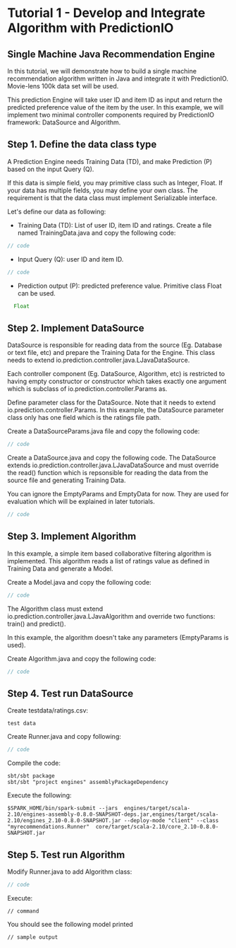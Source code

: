 # Tutorial 1 - Develop and Integrate Algorithm with PredictionIO

## Single Machine Java Recommendation Engine

In this tutorial, we will demonstrate how to build a single machine recommendation algorithm written in Java and integrate it with PredictionIO. Movie-lens 100k data set will be used.

This prediction Engine will take user ID and item ID as input and return the predicted preference value of the item by the user. In this example, we will implement two minimal controller components required by PredictionIO framework: DataSource and Algorithm.

## Step 1. Define the data class type

A Prediction Engine needs Training Data (TD), and make Prediction (P) based on the input Query (Q).

If this data is simple field, you may primitive class such as Integer, Float. If your data has multiple fields, you may define your own class. The requirement is that the data class must implement Serializable interface.

Let's define our data as following:

- Training Data (TD): List of user ID, item ID and ratings. Create a file named TrainingData.java and copy the following code:

```java
// code
```

- Input Query (Q): user ID and item ID.

```java
// code
```

- Prediction output (P): predicted preference value. Primitive class Float can be used.

```java
  Float
```


## Step 2. Implement DataSource

DataSource is responsible for reading data from the source (Eg. Database or text file, etc) and prepare the Training Data for the Engine. This class needs to extend  io.prediction.controller.java.LJavaDataSource.

Each controller component (Eg. DataSource, Algorithm, etc) is restricted to having empty constructor or constructor which takes exactly one argument which is subclass of io.prediction.controller.Params as.

Define parameter class for the DataSource. Note that it needs to extend io.prediction.controller.Params. In this example, the DataSource parameter class only has one field which is the ratings file path.

Create a DataSourceParams.java file and copy the following code:

```java
// code
```

Create a DataSource.java and copy the following code. The DataSource extends io.prediction.controller.java.LJavaDataSource and must override the read() function which is repsonsible for reading the data from the source file and generating Training Data.

You can ignore the EmptyParams and EmptyData for now. They are used for evaluation which will be explained in later tutorials.

```java
// code
```

## Step 3. Implement Algorithm

In this example, a simple item based collaborative filtering algorithm is implemented.
This algorithm reads a list of ratings value as defined in Training Data and generate a Model.

Create a Model.java and copy the following code:

```java
// code
```

The Algorithm class must extend io.prediction.controller.java.LJavaAlgorithm and override two functions: train() and predict().

In this example, the algorithm doesn't take any parameters (EmptyParams is used).

Create Algorithm.java and copy the following code:

```java
// code
```


## Step 4. Test run DataSource

Create testdata/ratings.csv:

```
test data
```

Create Runner.java and copy following:

```java
// code
```

Compile the code:

```
sbt/sbt package
sbt/sbt "project engines" assemblyPackageDependency
```

Execute the following:

```
$SPARK_HOME/bin/spark-submit --jars  engines/target/scala-2.10/engines-assembly-0.8.0-SNAPSHOT-deps.jar,engines/target/scala-2.10/engines_2.10-0.8.0-SNAPSHOT.jar --deploy-mode "client" --class "myrecommendations.Runner"  core/target/scala-2.10/core_2.10-0.8.0-SNAPSHOT.jar
```

## Step 5. Test run Algorithm

Modify Runner.java to add Algorithm class:

```java
// code
```

Execute:

```
// command
```

You should see the following model printed

```
// sample output
```
